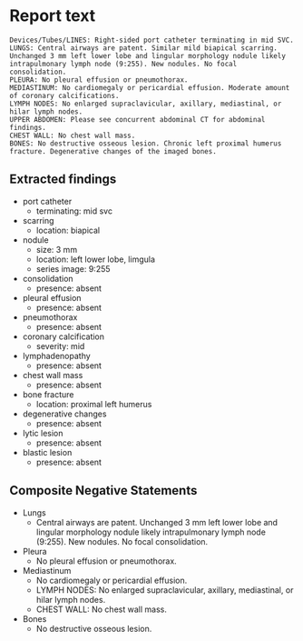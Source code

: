 # Report text

```text
Devices/Tubes/LINES: Right-sided port catheter terminating in mid SVC.
LUNGS: Central airways are patent. Similar mild biapical scarring. Unchanged 3 mm left lower lobe and lingular morphology nodule likely intrapulmonary lymph node (9:255). New nodules. No focal consolidation.
PLEURA: No pleural effusion or pneumothorax.
MEDIASTINUM: No cardiomegaly or pericardial effusion. Moderate amount of coronary calcifications.
LYMPH NODES: No enlarged supraclavicular, axillary, mediastinal, or hilar lymph nodes.
UPPER ABDOMEN: Please see concurrent abdominal CT for abdominal findings.
CHEST WALL: No chest wall mass.
BONES: No destructive osseous lesion. Chronic left proximal humerus fracture. Degenerative changes of the imaged bones.
```

## Extracted findings

- port catheter
  - terminating: mid svc
- scarring
  - location: biapical
- nodule
  - size: 3 mm
  - location: left lower lobe, limgula
  - series image: 9:255
- consolidation
  - presence: absent
- pleural effusion
  - presence: absent
- pneumothorax
  - presence: absent
- coronary calcification
  - severity: mid
- lymphadenopathy
  - presence: absent
- chest wall mass
  - presence: absent
- bone fracture
  - location: proximal left humerus
- degenerative changes
  - presence: absent
- lytic lesion
  - presence: absent
- blastic lesion
  - presence: absent

## Composite Negative Statements

- Lungs
  - Central airways are patent. Unchanged 3 mm left lower lobe and lingular morphology nodule likely intrapulmonary lymph node (9:255). New nodules. No focal consolidation.
- Pleura
  - No pleural effusion or pneumothorax.
- Mediastinum
  - No cardiomegaly or pericardial effusion.
  - LYMPH NODES: No enlarged supraclavicular, axillary, mediastinal, or hilar lymph nodes.
  - CHEST WALL: No chest wall mass.
- Bones
  - No destructive osseous lesion.
  